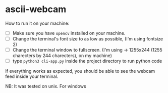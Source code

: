 # ascii-webcam

How to run it on your machine:

- [ ] Make sure you have ```opencv``` installed on your machine.
- [ ] Change the terminal's font size to as low as possible, (I'm using fontsize 2)
- [ ] Change the terminal window to fullscreen. (I'm using -> 1255x244 (1255 charecters by 244 charecters), on my machine)
- [ ] type ```python3 cli-app.py``` inside the project directory to run python code

If everything works as expected, you should be able to see the webcam feed inside your terminal.

NB: It was tested on unix. For windows
